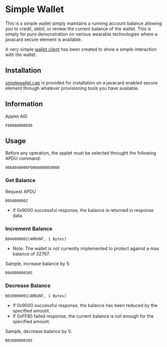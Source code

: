 # Simple Wallet

This is a simple wallet simply maintains a running account balance allowing you to credit, debit, or review the current balance of the wallet.   This is simply for pure demonstration on various wearable technologies where a javacard secure element is available.

A very simple [wallet client](src/main/java/fitpay/javacard/simplewallet/SimpleWalletClient.java) has been created to show a simple interaction with the wallet.

## Installation

[simplewallet.cap](build/simplewallet.cap) is provided for installation on a javacard enabled secure element through whatever provisioning tools you have available.

## Information

Applet AID
```
F000A0000E00
```

## Usage

Before any operation, the applet must be selected throught the following APDU command:
```
00A4040006F000A0000E0000
```

### Get Balance
Request APDU
```
B050000002
```
* If 0x9000 successful response, the balance is returned in response data.


### Increment Balance
```
B040000001[AMOUNT, 1 Bytes]
```
* Note: The wallet is not currently implemented to protect against a max balance of 32767.

Sample, increase balance by 5:
```
B04000000105
```

### Decrease Balance
```
B030000001[AMOUNT, 1 Bytes]
```
* If 0x9000 successful response, the balance has been reduced by the specified amount.
* If 0xFF85 failed response, the current balance is not enough for the specified amount.

Sample, decrease balance by 5:
```
B03000000105
```

